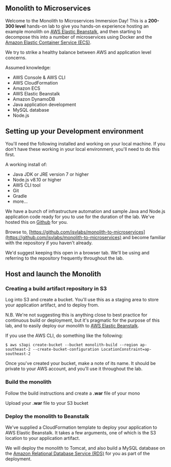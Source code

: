 ## Monolith to Microservices

Welcome to the Monolith to Microservices Immersion Day! This is a **200-300 level** hands-on lab to give you hands-on experience  hosting an example monolith on [AWS Elastic Beanstalk](https://aws.amazon.com/elasticbeanstalk/), and then starting to decompose this into a number of microservices using Docker and the [Amazon Elastic Container Service (ECS)](https://aws.amazon.com/ecs/).

We try to strike a healthy balance between AWS and application level concerns.

Assumed knowledge:

- AWS Console & AWS CLI
- AWS CloudFormation
- Amazon ECS
- AWS Elastic Beanstalk
- Amazon DynamoDB
- Java application development
- MySQL database
- Node.js

## Setting up your Development environment

You'll need the following installed and working on your local machine. If you don't have these working in your local environment, you'll need to do this first.

A working install of:

- Java JDK or JRE version 7 or higher
- Node.js v8.10 or higher
- AWS CLI tool
- Git
- Gradle
- more...

We have a bunch of infrastructure automation and sample Java and Node.js application code ready for you to use for the duration of the lab. We've hosted this on [Github](https://github.com/) for you.

Browse to, [https://github.com/isvlabs/monolith-to-microservices](https://github.com/isvlabs/monolith-to-microservices) and become familiar with the repository if you haven't already.

We'd suggest keeping this open in a browser tab. We'll be using and referring to the repository frequently throughout the lab.

## Host and launch the Monolith

### Creating a build artifact repository in S3

Log into S3 and create a bucket. You'll use this as a staging area to store your application artifact, and to deploy from.

N.B. We're not suggesting this is anything close to best practice for continuous build or deployment, but it's pragmatic for the purpose of this lab, and to easily deploy our monolith to [AWS Elastic Beanstalk](https://aws.amazon.com/documentation/elastic-beanstalk/).

If you use the AWS CLI, do something like the following:

	$ aws s3api create-bucket --bucket monolith-build --region ap-southeast-2 --create-bucket-configuration LocationConstraint=ap-southeast-2

Once you've created your bucket, make a note of its name. It should be private to your AWS account, and you'll use it throughout the lab.

### Build the monolith

Follow the build instructions and create a **.war** file of your mono

Upload your **.war** file to your S3 bucket

### Deploy the monolith to Beanstalk

We've supplied a CloudFormation template to deploy your application to AWS Elastic Beanstalk. It takes a few arguments, one of which is the S3 location to your application artifact.

We will deploy the monolith to Tomcat, and also build a MySQL database on the [Amazon Relational Database Service (RDS)](https://aws.amazon.com/rds/) for you as part of the deployment.










